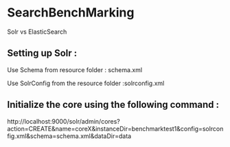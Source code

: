 # SearchBenchMarking

 Solr vs ElasticSearch
 
 
 ## Setting up Solr :
 
 Use Schema from resource folder : schema.xml
 
 
 Use SolrConfig from the resource folder :solrconfig.xml
 


## Initialize the core using the following command :

http://localhost:9000/solr/admin/cores?action=CREATE&name=coreX&instanceDir=benchmarktest1&config=solrconfig.xml&schema=schema.xml&dataDir=data
